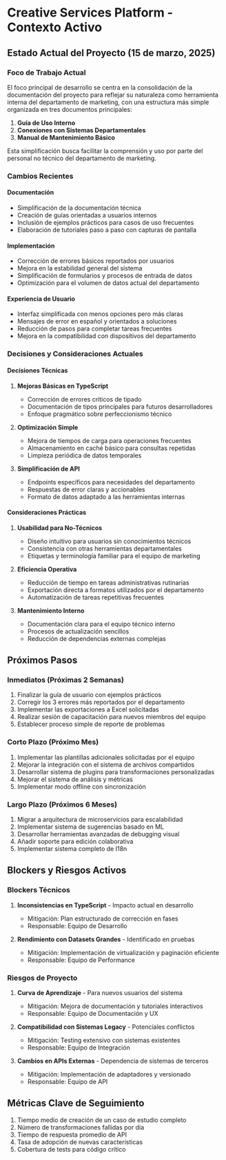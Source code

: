 # Creative Services Platform - Contexto Activo

## Estado Actual del Proyecto (15 de marzo, 2025)

### Foco de Trabajo Actual
El foco principal de desarrollo se centra en la consolidación de la documentación del proyecto para reflejar su naturaleza como herramienta interna del departamento de marketing, con una estructura más simple organizada en tres documentos principales:

1. **Guía de Uso Interno**
2. **Conexiones con Sistemas Departamentales**
3. **Manual de Mantenimiento Básico**

Esta simplificación busca facilitar la comprensión y uso por parte del personal no técnico del departamento de marketing.

### Cambios Recientes

#### Documentación
- Simplificación de la documentación técnica
- Creación de guías orientadas a usuarios internos
- Inclusión de ejemplos prácticos para casos de uso frecuentes
- Elaboración de tutoriales paso a paso con capturas de pantalla

#### Implementación
- Corrección de errores básicos reportados por usuarios
- Mejora en la estabilidad general del sistema
- Simplificación de formularios y procesos de entrada de datos
- Optimización para el volumen de datos actual del departamento

#### Experiencia de Usuario
- Interfaz simplificada con menos opciones pero más claras
- Mensajes de error en español y orientados a soluciones
- Reducción de pasos para completar tareas frecuentes
- Mejora en la compatibilidad con dispositivos del departamento

### Decisiones y Consideraciones Actuales

#### Decisiones Técnicas
1. **Mejoras Básicas en TypeScript**
   - Corrección de errores críticos de tipado
   - Documentación de tipos principales para futuros desarrolladores
   - Enfoque pragmático sobre perfeccionismo técnico

2. **Optimización Simple**
   - Mejora de tiempos de carga para operaciones frecuentes
   - Almacenamiento en caché básico para consultas repetidas
   - Limpieza periódica de datos temporales

3. **Simplificación de API**
   - Endpoints específicos para necesidades del departamento
   - Respuestas de error claras y accionables
   - Formato de datos adaptado a las herramientas internas

#### Consideraciones Prácticas
1. **Usabilidad para No-Técnicos**
   - Diseño intuitivo para usuarios sin conocimientos técnicos
   - Consistencia con otras herramientas departamentales
   - Etiquetas y terminología familiar para el equipo de marketing

2. **Eficiencia Operativa**
   - Reducción de tiempo en tareas administrativas rutinarias
   - Exportación directa a formatos utilizados por el departamento
   - Automatización de tareas repetitivas frecuentes

3. **Mantenimiento Interno**
   - Documentación clara para el equipo técnico interno
   - Procesos de actualización sencillos
   - Reducción de dependencias externas complejas

## Próximos Pasos

### Inmediatos (Próximas 2 Semanas)
1. Finalizar la guía de usuario con ejemplos prácticos
2. Corregir los 3 errores más reportados por el departamento
3. Implementar las exportaciones a Excel solicitadas
4. Realizar sesión de capacitación para nuevos miembros del equipo
5. Establecer proceso simple de reporte de problemas

### Corto Plazo (Próximo Mes)
1. Implementar las plantillas adicionales solicitadas por el equipo
2. Mejorar la integración con el sistema de archivos compartidos
3. Desarrollar sistema de plugins para transformaciones personalizadas
4. Mejorar el sistema de análisis y métricas
5. Implementar modo offline con sincronización

### Largo Plazo (Próximos 6 Meses)
1. Migrar a arquitectura de microservicios para escalabilidad
2. Implementar sistema de sugerencias basado en ML
3. Desarrollar herramientas avanzadas de debugging visual
4. Añadir soporte para edición colaborativa
5. Implementar sistema completo de I18n

## Blockers y Riesgos Activos

### Blockers Técnicos
1. **Inconsistencias en TypeScript** - Impacto actual en desarrollo
   - Mitigación: Plan estructurado de corrección en fases
   - Responsable: Equipo de Desarrollo

2. **Rendimiento con Datasets Grandes** - Identificado en pruebas
   - Mitigación: Implementación de virtualización y paginación eficiente
   - Responsable: Equipo de Performance

### Riesgos de Proyecto
1. **Curva de Aprendizaje** - Para nuevos usuarios del sistema
   - Mitigación: Mejora de documentación y tutoriales interactivos
   - Responsable: Equipo de Documentación y UX

2. **Compatibilidad con Sistemas Legacy** - Potenciales conflictos
   - Mitigación: Testing extensivo con sistemas existentes
   - Responsable: Equipo de Integración

3. **Cambios en APIs Externas** - Dependencia de sistemas de terceros
   - Mitigación: Implementación de adaptadores y versionado
   - Responsable: Equipo de API

## Métricas Clave de Seguimiento
1. Tiempo medio de creación de un caso de estudio completo
2. Número de transformaciones fallidas por día
3. Tiempo de respuesta promedio de API
4. Tasa de adopción de nuevas características
5. Cobertura de tests para código crítico

